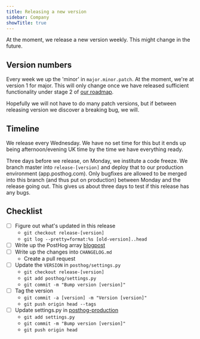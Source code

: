 ```yaml
---
title: Releasing a new version
sidebar: Company
showTitle: true
---
```


At the moment, we release a new version weekly. This might change in the future.

## Version numbers

Every week we up the 'minor' in `major.minor.patch`. At the moment, we're at version 1 for major. This will only change once we have released sufficient functionality under stage 2 of [our roadmap](roadmap).

Hopefully we will not have to do many patch versions, but if between releasing version we discover a breaking bug, we will.


## Timeline

We release every Wednesday. We have no set time for this but it ends up being afternoon/evening UK time by the time we have everything ready.

Three days before we release, on Monday, we institute a code freeze. We branch master into `release-[version]` and deploy that to our production environment (app.posthog.com).
Only bugfixes are allowed to be merged into this branch (and thus put on production) between Monday and the release going out. This gives us about three days to test if this release has any bugs.

## Checklist

- [ ] Figure out what's updated in this release
  - `git checkout release-[version]`
  - `git log --pretty=format:%s [old-version]..head`
- [ ] Write up the PostHog array [blogpost](posthog-array) 
- [ ] Write up the changes into `CHANGELOG.md`
  - Create a pull request
- [ ] Update the `VERSION` in `posthog/settings.py`
  - `git checkout release-[version]`
  - `git add posthog/settings.py`
  - `git commit -m "Bump version [version]"`
- [ ] Tag the version
  - `git commit -a [version] -m "Version [version]"`
  - `git push origin head --tags`
- [ ] Update settings.py in [posthog-production](http://github.com/posthog/posthog-production)
  - `git add settings.py`
  - `git commit -m "Bump version [version]"`
  - `git push origin head`
